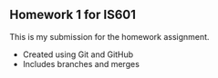 ## Homework 1 for IS601  
This is my submission for the homework assignment.
- Created using Git and GitHub  
- Includes branches and merges
